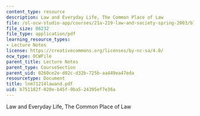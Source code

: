 ```yaml
---
content_type: resource
description: Law and Everyday Life, The Common Place of Law
file: /ol-ocw-studio-app/courses/21a-219-law-and-society-spring-2003/b751182f020eb45f9ba524395ef7e36a_lnm71214lawand.pdf
file_size: 86232
file_type: application/pdf
learning_resource_types:
- Lecture Notes
license: https://creativecommons.org/licenses/by-nc-sa/4.0/
ocw_type: OCWFile
parent_title: Lecture Notes
parent_type: CourseSection
parent_uid: 0260ce2e-d02c-d32b-725b-aa449ea47eda
resourcetype: Document
title: lnm71214lawand.pdf
uid: b751182f-020e-b45f-9ba5-24395ef7e36a
---
```

Law and Everyday Life, The Common Place of Law